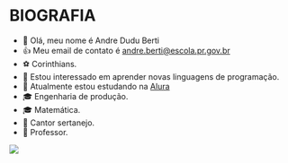 # BIOGRAFIA

- 👋 Olá, meu nome é Andre Dudu Berti
- 👍 Meu email de contato é andre.berti@escola.pr.gov.br
- ⚽ Corinthians. 
- 👀 Estou interessado em aprender novas linguagens de programação.
- 📖 Atualmente estou estudando na [Alura](https://www.alura.com.br)
- 🎓 Engenharia de produção.
- 🎓 Matemática.
- 🎤 Cantor sertanejo.
- 📘 Professor.
  
![](https://media.tenor.com/I5iY9Hj8YGQAAAAi/kroppa-digital.gif)

<!---
site do gif - https://tenor.com/pt-BR/
..
--->

